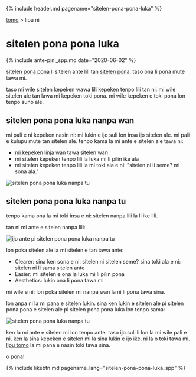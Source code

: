 {% include header.md pagename="sitelen-pona-pona-luka" %}

[<span class="spp">tomo</span>](https://joelthomastr.github.io/tokipona/READMEspp) > <span class="spp">lipu ni</span>

# <span class="spp">sitelen pona pona luka</span>
{% include ante-pini_spp.md date="2020-06-02" %}

[<span class="spp">sitelen pona pona</span>](https://jackhumbert.github.io/sitelen-pona-pona</span>/) <span class="spp">li sitelen ante lili tan</span> [<span class="spp">sitelen pona</span>](http://tokipona.net/tp/janpije/hieroglyphs.php). <span class="spp">taso ona li pona mute tawa mi.</span>

<span class="spp">taso mi wile sitelen kepeken wawa lili kepeken tenpo lili tan ni: mi wile sitelen ale tan lawa mi kepeken toki pona. mi wile kepeken e toki pona lon tenpo suno ale.</span>

## <span class="spp">sitelen pona pona luka nanpa wan</span>

<span class="spp">mi pali e ni kepeken nasin ni: mi lukin e ijo suli lon insa ijo sitelen ale. mi pali e kulupu mute tan sitelen ale. tenpo kama la mi ante e sitelen ale tawa ni:</span>
- <span class="spp">mi kepeken linja wan tawa sitelen wan</span>
- <span class="spp">mi sitelen kepeken tenpo lili la luka mi li pilin ike ala</span>
- <span class="spp">mi sitelen kepeken tenpo lili la mi toki ala e ni: "sitelen ni li seme? mi sona ala."</span>

![<span class="spp">sitelen pona pona luka nanpa tu</span>](https://joelthomastr.github.io/tokipona/sppl-v1.png)

## <span class="spp">sitelen pona pona luka nanpa tu</span>

<span class="spp">tenpo kama ona la mi toki insa e ni: sitelen nanpa lili la li ike lili.</span>

<span class="spp">tan ni mi ante e sitelen nanpa lili:</span>

![<span class="spp">ijo ante pi sitelen pona pona luka nanpa tu</span>](https://joelthomastr.github.io/tokipona/sppl-v2-differences.png)

<span class="spp">lon poka sitelen ale la mi sitelen e tan tawa ante:</span>
- Clearer: <span class="spp">sina ken sona e ni: sitelen ni sitelen seme? sina toki ala e ni: sitelen ni li sama sitelen ante</span>
- Easier: <span class="spp">mi sitelen e ona la luka mi li pilin pona</span>
- Aesthetics: <span class="spp">lukin ona li pona tawa mi</span>

<span class="spp">mi wile e ni: lon poka sitelen mi nanpa wan la ni li pona tawa sina.</span>

<span class="spp">lon anpa ni la mi pana e sitelen lukin. sina ken lukin e sitelen ale pi sitelen pona pona e sitelen ale pi sitelen pona pona luka lon tenpo sama:</span>

![<span class="spp">sitelen pona pona luka nanpa tu</span>](https://joelthomastr.github.io/tokipona/sppl-v2-basic.jpg)

<span class="spp">ken la mi ante e sitelen mi lon tenpo ante. taso ijo suli li lon la mi wile pali e ni. ken la sina kepeken e sitelen mi la sina lukin e ijo ike. ni la o toki tawa mi.</span> [<span class="spp">lipu tomo</span>](https://joelthomastr.github.io/tokipona/READMEspp) <span class="spp">la mi pana e nasin toki tawa sina.</span>

<span class="spp">o pona!</span>

{% include likebtn.md pagename_lang="sitelen-pona-pona-luka_spp" %}

